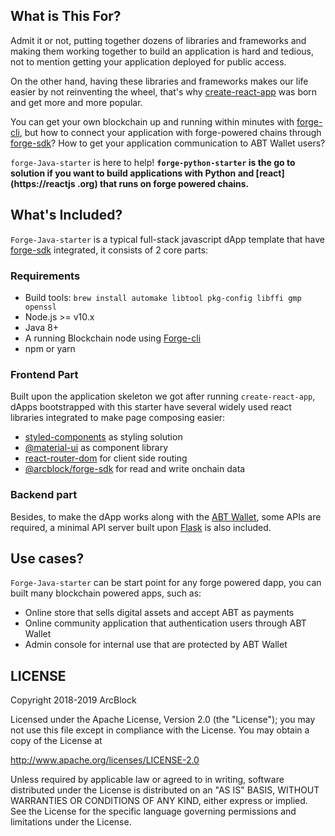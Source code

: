 ## What is This For?

Admit it or not, putting together dozens of libraries and frameworks and making them working together to build an application is hard and tedious, not to mention getting your application deployed for public access.

On the other hand, having these libraries and frameworks makes our life easier by not reinventing the wheel, that's why [create-react-app](https://github.com/facebook/create-react-app) was born and get more and more popular.

You can get your own blockchain up and running within minutes with [forge-cli](https://github.com/ArcBlock/forge-cli), but how to connect your application with forge-powered chains through [forge-sdk](https://github.com/ArcBlock/forge-js)? How to get your application communication to ABT Wallet users?

`forge-Java-starter` is here to help! **`forge-python-starter` is the go to solution if you want to build applications with Python and [react](https://reactjs
.org) that runs on forge powered chains.**

## What's Included?

`Forge-Java-starter` is a typical full-stack javascript dApp template that have [forge-sdk](https://npmjs.org/package/@arcblock/forge-sdk) integrated, it
consists of 2 core parts:

### Requirements

- Build tools: `brew install automake libtool pkg-config libffi gmp openssl`
- Node.js >= v10.x
- Java 8+
- A running Blockchain node using [Forge-cli](https://docs.arcblock.io/forge/latest/tools/forge_cli.html)
- npm or yarn

### Frontend Part

Built upon the application skeleton we got after running `create-react-app`, dApps bootstrapped with this starter have several widely used react libraries integrated to make page composing easier:

- [styled-components](https://www.styled-components.com) as styling solution
- [@material-ui](https://material-ui.com) as component library
- [react-router-dom](https://reacttraining.com/react-router/) for client side routing
- [@arcblock/forge-sdk](https://www.npmjs.com/package/@arcblock/forge-sdk) for read and write onchain data

### Backend part

Besides, to make the dApp works along with the [ABT Wallet](https://abtwallet.io), some APIs are required, a minimal API server built upon [Flask](https://palletsprojects.com/p/flask/) is also included.

## Use cases?

`Forge-Java-starter` can be start point for any forge powered dapp, you can built many blockchain powered apps, such as:

- Online store that sells digital assets and accept ABT as payments
- Online community application that authentication users through ABT Wallet
- Admin console for internal use that are protected by ABT Wallet

## LICENSE

Copyright 2018-2019 ArcBlock

Licensed under the Apache License, Version 2.0 (the "License");
you may not use this file except in compliance with the License.
You may obtain a copy of the License at

http://www.apache.org/licenses/LICENSE-2.0

Unless required by applicable law or agreed to in writing, software
distributed under the License is distributed on an "AS IS" BASIS,
WITHOUT WARRANTIES OR CONDITIONS OF ANY KIND, either express or implied.
See the License for the specific language governing permissions and
limitations under the License.
